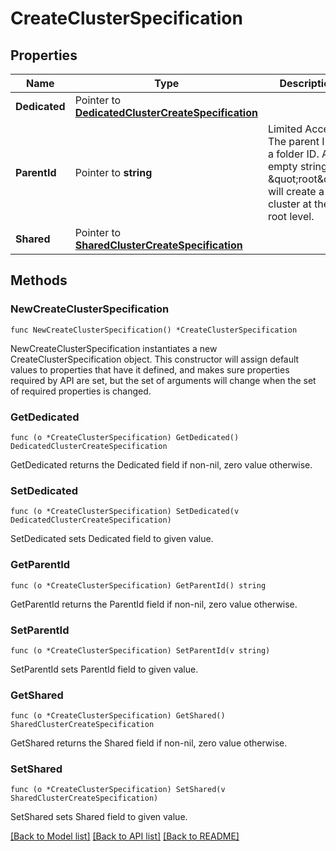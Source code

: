 # CreateClusterSpecification

## Properties

Name | Type | Description | Notes
------------ | ------------- | ------------- | -------------
**Dedicated** | Pointer to [**DedicatedClusterCreateSpecification**](DedicatedClusterCreateSpecification.md) |  | [optional] 
**ParentId** | Pointer to **string** | Limited Access: The parent ID is a folder ID. An empty string or \&quot;root\&quot; will create a cluster at the root level. | [optional] 
**Shared** | Pointer to [**SharedClusterCreateSpecification**](SharedClusterCreateSpecification.md) |  | [optional] 

## Methods

### NewCreateClusterSpecification

`func NewCreateClusterSpecification() *CreateClusterSpecification`

NewCreateClusterSpecification instantiates a new CreateClusterSpecification object.
This constructor will assign default values to properties that have it defined,
and makes sure properties required by API are set, but the set of arguments
will change when the set of required properties is changed.

### GetDedicated

`func (o *CreateClusterSpecification) GetDedicated() DedicatedClusterCreateSpecification`

GetDedicated returns the Dedicated field if non-nil, zero value otherwise.

### SetDedicated

`func (o *CreateClusterSpecification) SetDedicated(v DedicatedClusterCreateSpecification)`

SetDedicated sets Dedicated field to given value.

### GetParentId

`func (o *CreateClusterSpecification) GetParentId() string`

GetParentId returns the ParentId field if non-nil, zero value otherwise.

### SetParentId

`func (o *CreateClusterSpecification) SetParentId(v string)`

SetParentId sets ParentId field to given value.

### GetShared

`func (o *CreateClusterSpecification) GetShared() SharedClusterCreateSpecification`

GetShared returns the Shared field if non-nil, zero value otherwise.

### SetShared

`func (o *CreateClusterSpecification) SetShared(v SharedClusterCreateSpecification)`

SetShared sets Shared field to given value.


[[Back to Model list]](../README.md#documentation-for-models) [[Back to API list]](../README.md#documentation-for-api-endpoints) [[Back to README]](../README.md)


